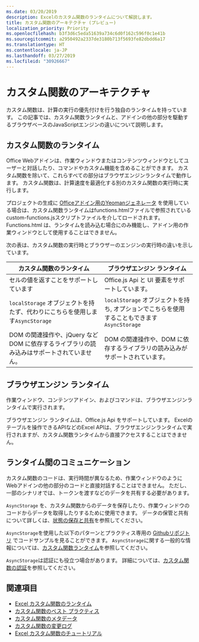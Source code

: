 ```yaml
---
ms.date: 03/20/2019
description: Excelのカスタム関数のランタイムについて解説します。
title: カスタム関数のアーキテクチャ (プレビュー)
localization_priority: Priority
ms.openlocfilehash: b3f3d6c5eda51639a734c6d0f162c596f0c1e41b
ms.sourcegitcommit: a2950492a2337de3180b713f5693fe82dbdd6a17
ms.translationtype: HT
ms.contentlocale: ja-JP
ms.lasthandoff: 03/27/2019
ms.locfileid: "30926667"
---
```

# <a name="custom-functions-architecture"></a>カスタム関数のアーキテクチャ

 カスタム関数は、計算の実行の優先付けを行う独自のランタイムを持っています。 この記事では、カスタム関数ランタイムと、アドインの他の部分を駆動するブラウザベースのJavaScriptエンジンの違いについて説明します。

## <a name="custom-functions-runtime"></a>カスタム関数のランタイム

Office Webアドインは、作業ウィンドウまたはコンテンツウィンドウとしてユーザーと対話したり、コマンドやカスタム機能を含めることができます。 カスタム関数を除いて、これらすべての部分はブラウザエンジンランタイムで動作します。 カスタム関数は、計算速度を最適化する別のカスタム関数の実行時に実行します。

プロジェクトの生成に [Officeアドイン用のYeomanジェネレータ](https://www.npmjs.com/package/generator-office) を使用している場合は、カスタム関数ランタイムはfunctions.htmlファイルで参照されているcustom-functions.jsスクリプトファイルを介してロードされます。 Functions.html は、ランタイムを読み込む場合にのみ機能し、アドイン用の作業ウィンドウとして使用することはできません。

次の表は、カスタム関数の実行時とブラウザーのエンジンの実行時の違いを示しています。

| カスタム関数のランタイム  | ブラウザエンジン ランタイム    |
|------------------------------------------------------------------ |-------------------------------------------------------------------------------------------------------------- |
| セルの値を返すことをサポートしています    | Office.js Api と UI 要素をサポートしています。   |
| `localStorage` オブジェクトを持たず、代わりにこちらを使用します`AsyncStorage`  | `localStorage` オブジェクトを持ち, オプションでこちらを使用することもできます`AsyncStorage`   |
| DOM の関連操作や、jQuery など DOM に依存するライブラリの読み込みはサポートされていません。    | DOM の関連操作や、DOM に依存するライブラリの読み込みがサポートされています。 |


## <a name="browser-engine-runtime"></a>ブラウザエンジン ランタイム

作業ウィンドウ、コンテンツアドイン、およびコマンドは、ブラウザエンジンランタイムで実行されます。

ブラウザエンジン ランタイムは、Office.js Api をサポートしています。 Excelのテーブルを操作できるAPIなどのExcel APIは、ブラウザエンジンランタイムで実行されますが、カスタム関数ランタイムから直接アクセスすることはできません。

## <a name="communicate-between-runtimes"></a>ランタイム間のコミュニケーション

カスタム関数のコードは、実行時間が異なるため、作業ウィンドウのようにWebアドインの他の部分のコードと直接対話することはできません。 ただし、一部のシナリオでは、トークンを渡すなどのデータを共有する必要があります。

`AsyncStorage` を、カスタム関数からのデータを保存したり、作業ウィンドウのコードからデータを取得したりするために使用できます。 データの保管と共有について詳しくは、[状態の保存と共有](custom-functions-overview.md#saving-and-sharing-state)を参照してください。

`AsyncStorage`を使用した以下のパターンとプラクティス専用の [Githubリポジトリ](https://github.com/OfficeDev/PnP-OfficeAddins/tree/master/Excel-custom-functions/AsyncStorage) でコードサンプルを見ることができます。
`AsyncStorage`に関する一般的な情報については、[カスタム関数ランタイム](./custom-functions-runtime.md)を参照してください。

`AsyncStorage`は認証にも役立つ場合があります。 詳細については、[カスタム関数の認証](custom-functions-authentication.md)を参照してください。

## <a name="see-also"></a>関連項目

* [Excel カスタム関数のランタイム](custom-functions-runtime.md)
* [カスタム関数のベスト プラクティス](custom-functions-best-practices.md)
* [カスタム関数のメタデータ](custom-functions-json.md)
* [カスタム関数の変更ログ](custom-functions-changelog.md)
* [Excel カスタム関数のチュートリアル](../tutorials/excel-tutorial-create-custom-functions.md)
